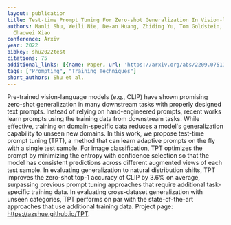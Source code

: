 ```yaml
---
layout: publication
title: Test-time Prompt Tuning For Zero-shot Generalization In Vision-language Models
authors: Manli Shu, Weili Nie, De-an Huang, Zhiding Yu, Tom Goldstein, Anima Anandkumar,
  Chaowei Xiao
conference: Arxiv
year: 2022
bibkey: shu2022test
citations: 75
additional_links: [{name: Paper, url: 'https://arxiv.org/abs/2209.07511'}]
tags: ["Prompting", "Training Techniques"]
short_authors: Shu et al.
---
```

Pre-trained vision-language models (e.g., CLIP) have shown promising
zero-shot generalization in many downstream tasks with properly designed text
prompts. Instead of relying on hand-engineered prompts, recent works learn
prompts using the training data from downstream tasks. While effective,
training on domain-specific data reduces a model's generalization capability to
unseen new domains. In this work, we propose test-time prompt tuning (TPT), a
method that can learn adaptive prompts on the fly with a single test sample.
For image classification, TPT optimizes the prompt by minimizing the entropy
with confidence selection so that the model has consistent predictions across
different augmented views of each test sample. In evaluating generalization to
natural distribution shifts, TPT improves the zero-shot top-1 accuracy of CLIP
by 3.6% on average, surpassing previous prompt tuning approaches that require
additional task-specific training data. In evaluating cross-dataset
generalization with unseen categories, TPT performs on par with the
state-of-the-art approaches that use additional training data. Project page:
https://azshue.github.io/TPT.